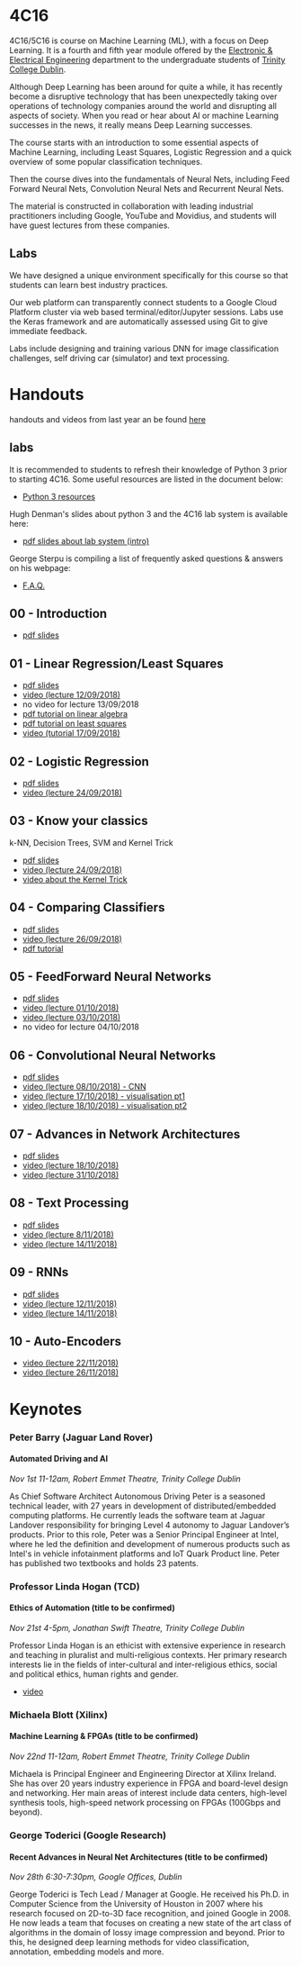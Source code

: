 # 4C16

4C16/5C16 is course on Machine Learning (ML), with a focus on
Deep Learning. It is a fourth and fifth year module offered by the [Electronic &
Electrical Engineering](https://www.tcd.ie/eleceng/) department to the
undergraduate students of [Trinity College Dublin](https://www.tcd.ie).

Although Deep Learning has been around for quite a while, it has recently become
a disruptive technology that has been unexpectedly taking over operations of
technology companies around the world and disrupting all aspects of
society. When you read or hear about AI or machine Learning successes in the
news, it really means Deep Learning successes.

The course starts with an introduction to some essential aspects of Machine
Learning, including Least Squares, Logistic Regression and a quick overview of
some popular classification techniques.

Then the course dives into the fundamentals of Neural Nets, including
Feed Forward Neural Nets, Convolution Neural Nets and Recurrent Neural
Nets.

The material is constructed in collaboration with leading industrial
practitioners including Google, YouTube and Movidius, and students will have
guest lectures from these companies.


## Labs

We have designed a unique environment specifically for this course so
that students can learn best industry practices.

Our web platform can transparently connect students to a Google Cloud
Platform cluster via web based terminal/editor/Jupyter sessions. Labs
use the Keras framework and are automatically assessed using Git to
give immediate feedback.

Labs include designing and training various DNN for image
classification challenges, self driving car (simulator) and text
processing.

# Handouts

handouts and videos from last year an be found [here](https://frcs.github.io/4C16-2017)

## labs

It is recommended to students to refresh their knowledge of Python 3
prior to starting 4C16. Some useful resources are listed in the
document below:

* [Python 3 resources ](/handouts/PreparationPython3.pdf)

Hugh Denman's slides about python 3 and the 4C16 lab system is
available here:

* [pdf slides about lab system (intro)](/handouts/python_lab.no_notes.pdf)

George Sterpu is compiling a list of frequently asked questions & answers on his webpage:
* [F.A.Q.](https://georgesterpu.github.io/4c16.html)

## 00 - Introduction

* [pdf slides](/handouts/handout-00-intro.pdf)

## 01 - Linear Regression/Least Squares

* [pdf slides](/handouts/handout-01-linear-regression.pdf)
* [video (lecture 12/09/2018)](https://youtu.be/BKVqOmpYjas)
* no video for lecture 13/09/2018
* [pdf tutorial on linear algebra](/handouts/tutorial-00-linear-algebra.pdf)
* [pdf tutorial on least squares](/handouts/tutorial-01-linear-regression.pdf)
* [video (tutorial 17/09/2018)](https://youtu.be/VvPtJyy8v2I)

## 02 - Logistic Regression

* [pdf slides](/handouts/handout-02-logistic-regression.pdf)
* [video (lecture 24/09/2018)](https://youtu.be/K1WskVKmmVI)

## 03 - Know your classics

k-NN, Decision Trees, SVM and Kernel Trick

* [pdf slides](/handouts/handout-03-classic-classifiers.pdf)
* [video (lecture 24/09/2018)](https://youtu.be/DVMM8CcrBqE)
* [video about the Kernel Trick](https://youtu.be/aopHnnahrMI)

## 04 - Comparing Classifiers
* [pdf slides](/handouts/handout-04-evaluating-classifier-performance.pdf)
* [video (lecture 26/09/2018)](https://youtu.be/mH35PPUSmVE)
* [pdf tutorial](/handouts/tutorial-04-classifiers-evaluation.pdf)

## 05 - FeedForward Neural Networks
* [pdf slides](/handouts/handout-05-deep-feedforward-networks.pdf)
* [video (lecture 01/10/2018)](https://youtu.be/mzhRzlhrZf4)
* [video (lecture 03/10/2018)](https://youtu.be/MtR7Te39DMw)
* no video for lecture 04/10/2018

## 06 - Convolutional Neural Networks
* [pdf slides](/handouts/handout-06-convolutional-neural-networks.pdf)
* [video (lecture 08/10/2018) - CNN](https://youtu.be/nbcpeb6mpfk)
* [video (lecture 17/10/2018) - visualisation pt1](https://youtu.be/UGEeAKUyQXY)
* [video (lecture 18/10/2018) - visualisation pt2](https://youtu.be/zfipnfjZoLo)

## 07 - Advances in Network Architectures
* [pdf slides](/handouts/handout-07-advances-in-network-architectures.pdf)
* [video (lecture 18/10/2018)](https://youtu.be/yy8nYn1zvco)
* [video (lecture 31/10/2018)](https://youtu.be/7He_f1IvDvs)

## 08 - Text Processing
* [pdf slides](/handouts/handout-08-text-processing.pdf)
* [video (lecture 8/11/2018)](https://youtu.be/sWmaSn_dBkE)
* [video (lecture 14/11/2018)](https://youtu.be/8TMo1cjkbpo)

## 09 - RNNs
* [pdf slides](/handouts/handout-09-recurrent-neural-networks.pdf)
* [video (lecture 12/11/2018)](https://youtu.be/GzqLp4d8ME8)
* [video (lecture 14/11/2018)](https://youtu.be/IssSeVi5kw8)

## 10 - Auto-Encoders
* [video (lecture 22/11/2018)](https://youtu.be/XnKjsoGi1KI)
* [video (lecture 26/11/2018)](https://youtu.be/BumcOMR5nn4)

# Keynotes

### Peter Barry (Jaguar Land Rover)
#### Automated Driving and AI
_Nov 1st 11-12am, Robert Emmet Theatre, Trinity College Dublin_

As Chief Software Architect Autonomous Driving Peter is a seasoned technical leader, with 27 years in development of distributed/embedded computing platforms. He currently leads the software team at Jaguar Landover responsibility for bringing Level 4 autonomy to Jaguar Landover’s products. Prior to this role, Peter
was a Senior Principal Engineer at Intel, where he  led the definition and development  of numerous products such as Intel's in vehicle  infotainment platforms and IoT Quark Product line. Peter has published two textbooks and holds 23 patents.

### Professor Linda Hogan (TCD)
#### Ethics of Automation (title to be confirmed)
_Nov 21st 4-5pm, Jonathan Swift Theatre, Trinity College Dublin_

Professor Linda Hogan is an ethicist with extensive experience in research and teaching in pluralist and multi-religious contexts. Her primary research interests lie in the fields of inter-cultural and inter-religious ethics, social and political ethics, human rights and gender.

* [video](https://youtu.be/wr1P0qK_nWA)


### Michaela Blott (Xilinx)
#### Machine Learning &amp; FPGAs (title to be confirmed)
_Nov 22nd 11-12am, Robert Emmet Theatre, Trinity College Dublin_

Michaela is Principal Engineer and Engineering Director at
Xilinx Ireland. She has over 20 years industry experience in FPGA and board-level
design and networking. Her main areas of interest include data
centers, high-level synthesis tools, high-speed network processing on
FPGAs (100Gbps and beyond).


### George Toderici (Google Research)
#### Recent Advances in Neural Net Architectures (title to be confirmed)
_Nov 28th 6:30-7:30pm, Google Offices, Dublin_

George Toderici is Tech Lead / Manager at Google. He received his Ph.D. in Computer Science from the University of Houston in 2007 where his research focused on 2D-to-3D face recognition, and joined Google in 2008.
 He now leads a team that focuses on creating a new state of the art class of algorithms in the domain of lossy image compression and beyond. Prior to this, he designed deep learning methods for video classification, annotation, embedding models and more.
